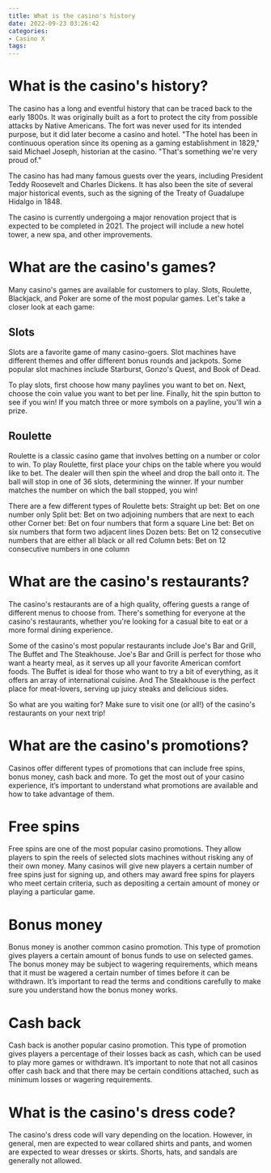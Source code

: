 ```yaml
---
title: What is the casino's history
date: 2022-09-23 03:26:42
categories:
- Casino X
tags:
---
```



#  What is the casino's history?

The casino has a long and eventful history that can be traced back to the early 1800s. It was originally built as a fort to protect the city from possible attacks by Native Americans. The fort was never used for its intended purpose, but it did later become a casino and hotel.
"The hotel has been in continuous operation since its opening as a gaming establishment in 1829," said Michael Joseph, historian at the casino. "That's something we're very proud of."

The casino has had many famous guests over the years, including President Teddy Roosevelt and Charles Dickens. It has also been the site of several major historical events, such as the signing of the Treaty of Guadalupe Hidalgo in 1848.

The casino is currently undergoing a major renovation project that is expected to be completed in 2021. The project will include a new hotel tower, a new spa, and other improvements.

#  What are the casino's games?

Many casino's games are available for customers to play. Slots, Roulette, Blackjack, and Poker are some of the most popular games. Let's take a closer look at each game:

 ## Slots

Slots are a favorite game of many casino-goers. Slot machines have different themes and offer different bonus rounds and jackpots. Some popular slot machines include Starburst, Gonzo's Quest, and Book of Dead.

To play slots, first choose how many paylines you want to bet on. Next, choose the coin value you want to bet per line. Finally, hit the spin button to see if you win! If you match three or more symbols on a payline, you'll win a prize.

## Roulette

Roulette is a classic casino game that involves betting on a number or color to win. To play Roulette, first place your chips on the table where you would like to bet. The dealer will then spin the wheel and drop the ball onto it. The ball will stop in one of 36 slots, determining the winner. If your number matches the number on which the ball stopped, you win!

There are a few different types of Roulette bets: Straight up bet: Bet on one number only Split bet: Bet on two adjoining numbers that are next to each other Corner bet: Bet on four numbers that form a square Line bet: Bet on six numbers that form two adjacent lines Dozen bets: Bet on 12 consecutive numbers that are either all black or all red Column bets: Bet on 12 consecutive numbers in one column

#  What are the casino's restaurants?

The casino's restaurants are of a high quality, offering guests a range of different menus to choose from. There's something for everyone at the casino's restaurants, whether you're looking for a casual bite to eat or a more formal dining experience.

Some of the casino's most popular restaurants include Joe's Bar and Grill, The Buffet and The Steakhouse. Joe's Bar and Grill is perfect for those who want a hearty meal, as it serves up all your favorite American comfort foods. The Buffet is ideal for those who want to try a bit of everything, as it offers an array of international cuisine. And The Steakhouse is the perfect place for meat-lovers, serving up juicy steaks and delicious sides.

So what are you waiting for? Make sure to visit one (or all!) of the casino's restaurants on your next trip!

#  What are the casino's promotions?

Casinos offer different types of promotions that can include free spins, bonus money, cash back and more. To get the most out of your casino experience, it’s important to understand what promotions are available and how to take advantage of them.

# Free spins

Free spins are one of the most popular casino promotions. They allow players to spin the reels of selected slots machines without risking any of their own money. Many casinos will give new players a certain number of free spins just for signing up, and others may award free spins for players who meet certain criteria, such as depositing a certain amount of money or playing a particular game.

# Bonus money

Bonus money is another common casino promotion. This type of promotion gives players a certain amount of bonus funds to use on selected games. The bonus money may be subject to wagering requirements, which means that it must be wagered a certain number of times before it can be withdrawn. It’s important to read the terms and conditions carefully to make sure you understand how the bonus money works.

# Cash back

Cash back is another popular casino promotion. This type of promotion gives players a percentage of their losses back as cash, which can be used to play more games or withdrawn. It’s important to note that not all casinos offer cash back and that there may be certain conditions attached, such as minimum losses or wagering requirements.

#  What is the casino's dress code?

The casino's dress code will vary depending on the location. However, in general, men are expected to wear collared shirts and pants, and women are expected to wear dresses or skirts. Shorts, hats, and sandals are generally not allowed.